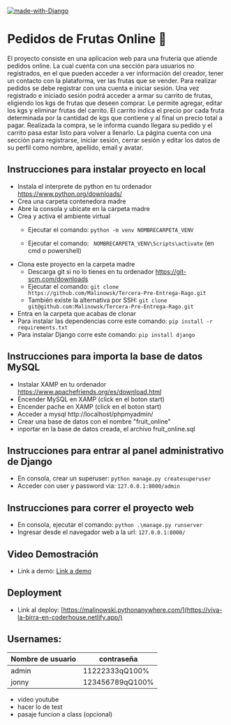 [![made-with-Django](https://img.shields.io/badge/Made%20with-Django-625.svg)](https://www.djangoproject.com/)
# Pedidos de Frutas Online 🍊
El proyecto consiste en una aplicacion web para una frutería que atiende pedidos online. La cual cuenta con una sección para usuarios no registrados, en el que pueden acceder a ver información del creador, tener un contacto con la plataforma, ver las frutas que se vender. Para realizar pedidos se debe registrar con una cuenta e iniciar sesión. Una vez registrado e iniciado sesión podrá acceder a armar su carrito de frutas, eligiendo los kgs de frutas que deseen comprar. Le permite agregar, editar los kgs y eliminar frutas del carrito. El carrito indica el precio por cada fruta determinada por la cantidad de kgs que contiene y al final un precio total a pagar. Realizada la compra, se le informa cuando llegara su pedido y el carrito pasa estar listo para volver a llenarlo.
La página cuenta con una sección para registrarse, iniciar sesión, cerrar sesión y editar los datos de su perfil como nombre, apellido, email y avatar.

## Instrucciones para instalar proyecto en local
+ Instala el interprete de python en tu ordenador https://www.python.org/downloads/
+ Crea una carpeta contenedora madre
+ Abre la consola y ubicate en la carpeta madre
+ Crea y activa el ambiente virtual
    + Ejecutar el comando: ```
python -m venv NOMBRECARPETA_VENV ```

    + Ejecutar el comando: ```
NOMBRECARPETA_VENV\Scripts\activate```
 (en cmd o powershell)
+ Clona este proyecto en la carpeta madre
    + Descarga git si no lo tienes en tu ordenador https://git-scm.com/downloads
    + Ejecutar el comando: ```git clone https://github.com/Malinowsk/Tercera-Pre-Entrega-Rago.git```
    + También existe la alternativa por SSH: ```git clone git@github.com:Malinowsk/Tercera-Pre-Entrega-Rago.git```
+ Entra en la carpeta que acabas de clonar
+ Para instalar las dependencias corre este comando: ```pip install -r requirements.txt```
+ Para instalar Django corre este comando: ```pip install django```

## Instrucciones para importa la base de datos MySQL 
+ Instalar XAMP en tu ordenador https://www.apachefriends.org/es/download.html
+ Encender MySQL en XAMP (click en el boton start)
+ Encender pache en XAMP (click en el boton start)
+ Acceder a mysql http://localhost/phpmyadmin/
+ Crear una base de datos con el nombre "fruit_online" 
+ inportar en la base de datos creada, el archivo fruit_online.sql 


## Instrucciones para entrar al panel administrativo de Django
+ En consola, crear un superuser: ```python manage.py createsuperuser```
+ Acceder con user y password via: ```127.0.0.1:8000/admin```


## Instrucciones para correr el proyecto web
+ En consola, ejecutar el comando: ```python .\manage.py runserver```
+ Ingresar desde el navegador web a la url: ```127.0.0.1:8000/```

## Video Demostración
+ Link a demo: [Link a demo](https://drive.google.com/file/d/1ex05bc9jqY3rPV4MMn_Jveo87KAQxoca/view?usp=sharing)

## Deployment
+ Link al deploy: [https://malinowski.pythonanywhere.com/](https://viva-la-birra-en-coderhouse.netlify.app/) 

## Usernames:
|Nombre de usuario|contraseña     |
|-----------------|---------------|
|admin            |11222333qQ100% |
|jonny            |123456789qQ100%|


+ video youtube
+ hacer lo de test
+ pasaje funcion a class (opcional)
